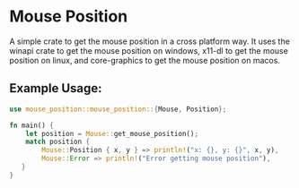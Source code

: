# Mouse Position

A simple crate to get the mouse position in a cross platform way.
It uses the winapi crate to get the mouse position on windows, x11-dl to get the mouse position on linux, and core-graphics to get the mouse position on macos.

## Example Usage:

```rust
use mouse_position::mouse_position::{Mouse, Position};

fn main() {
    let position = Mouse::get_mouse_position();
    match position {
        Mouse::Position { x, y } => println!("x: {}, y: {}", x, y),
        Mouse::Error => println!("Error getting mouse position"),
   }
}
```